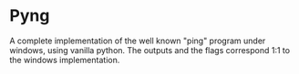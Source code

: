 # Pyng
A complete implementation of the well known "ping" program under windows, using vanilla python.
The outputs and the flags correspond 1:1 to the windows implementation.